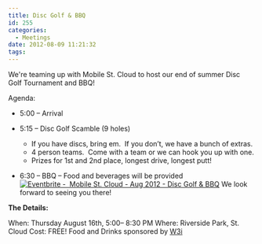 ```yaml
---
title: Disc Golf & BBQ
id: 255
categories:
  - Meetings
date: 2012-08-09 11:21:32
tags:
---
```


We're teaming up with Mobile St. Cloud to host our end of summer Disc Golf Tournament and BBQ!

Agenda:

*   5:00 – Arrival
*   5:15 – Disc Golf Scamble (9 holes)

    *   If you have discs, bring em.  If you don’t, we have a bunch of extras.
    *   4 person teams.  Come with a team or we can hook you up with one.
    *   Prizes for 1st and 2nd place, longest drive, longest putt!

*   6:30 – BBQ – Food and beverages will be provided
[![Eventbrite -  Mobile St. Cloud - Aug 2012 - Disc Golf &amp; BBQ](http://www.eventbrite.com/custombutton?eid=4042210360)](http://www.eventbrite.com/event/4042210360?ref=ebtnebregn)
We look forward to seeing you there!

**The Details:**

When: Thursday August 16th, 5:00– 8:30 PM
Where: Riverside Park, St. Cloud
Cost: FREE!
Food and Drinks sponsored by [W3i](http://www.w3i.com/)

&nbsp;